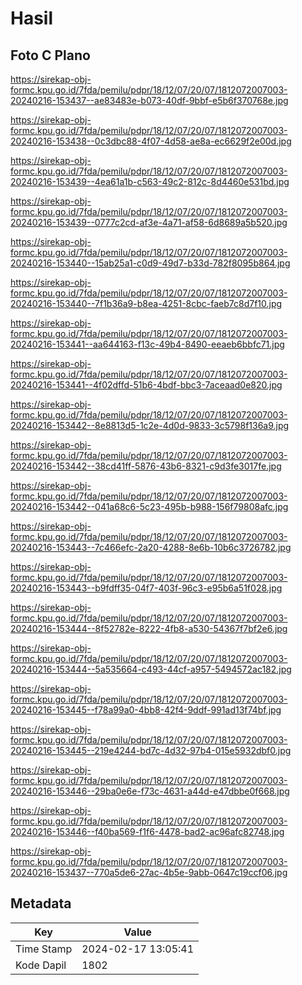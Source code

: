 # Hasil

## Foto C Plano

https://sirekap-obj-formc.kpu.go.id/7fda/pemilu/pdpr/18/12/07/20/07/1812072007003-20240216-153437--ae83483e-b073-40df-9bbf-e5b6f370768e.jpg

https://sirekap-obj-formc.kpu.go.id/7fda/pemilu/pdpr/18/12/07/20/07/1812072007003-20240216-153438--0c3dbc88-4f07-4d58-ae8a-ec6629f2e00d.jpg

https://sirekap-obj-formc.kpu.go.id/7fda/pemilu/pdpr/18/12/07/20/07/1812072007003-20240216-153439--4ea61a1b-c563-49c2-812c-8d4460e531bd.jpg

https://sirekap-obj-formc.kpu.go.id/7fda/pemilu/pdpr/18/12/07/20/07/1812072007003-20240216-153439--0777c2cd-af3e-4a71-af58-6d8689a5b520.jpg

https://sirekap-obj-formc.kpu.go.id/7fda/pemilu/pdpr/18/12/07/20/07/1812072007003-20240216-153440--15ab25a1-c0d9-49d7-b33d-782f8095b864.jpg

https://sirekap-obj-formc.kpu.go.id/7fda/pemilu/pdpr/18/12/07/20/07/1812072007003-20240216-153440--7f1b36a9-b8ea-4251-8cbc-faeb7c8d7f10.jpg

https://sirekap-obj-formc.kpu.go.id/7fda/pemilu/pdpr/18/12/07/20/07/1812072007003-20240216-153441--aa644163-f13c-49b4-8490-eeaeb6bbfc71.jpg

https://sirekap-obj-formc.kpu.go.id/7fda/pemilu/pdpr/18/12/07/20/07/1812072007003-20240216-153441--4f02dffd-51b6-4bdf-bbc3-7aceaad0e820.jpg

https://sirekap-obj-formc.kpu.go.id/7fda/pemilu/pdpr/18/12/07/20/07/1812072007003-20240216-153442--8e8813d5-1c2e-4d0d-9833-3c5798f136a9.jpg

https://sirekap-obj-formc.kpu.go.id/7fda/pemilu/pdpr/18/12/07/20/07/1812072007003-20240216-153442--38cd41ff-5876-43b6-8321-c9d3fe3017fe.jpg

https://sirekap-obj-formc.kpu.go.id/7fda/pemilu/pdpr/18/12/07/20/07/1812072007003-20240216-153442--041a68c6-5c23-495b-b988-156f79808afc.jpg

https://sirekap-obj-formc.kpu.go.id/7fda/pemilu/pdpr/18/12/07/20/07/1812072007003-20240216-153443--7c466efc-2a20-4288-8e6b-10b6c3726782.jpg

https://sirekap-obj-formc.kpu.go.id/7fda/pemilu/pdpr/18/12/07/20/07/1812072007003-20240216-153443--b9fdff35-04f7-403f-96c3-e95b6a51f028.jpg

https://sirekap-obj-formc.kpu.go.id/7fda/pemilu/pdpr/18/12/07/20/07/1812072007003-20240216-153444--8f52782e-8222-4fb8-a530-54367f7bf2e6.jpg

https://sirekap-obj-formc.kpu.go.id/7fda/pemilu/pdpr/18/12/07/20/07/1812072007003-20240216-153444--5a535664-c493-44cf-a957-5494572ac182.jpg

https://sirekap-obj-formc.kpu.go.id/7fda/pemilu/pdpr/18/12/07/20/07/1812072007003-20240216-153445--f78a99a0-4bb8-42f4-9ddf-991ad13f74bf.jpg

https://sirekap-obj-formc.kpu.go.id/7fda/pemilu/pdpr/18/12/07/20/07/1812072007003-20240216-153445--219e4244-bd7c-4d32-97b4-015e5932dbf0.jpg

https://sirekap-obj-formc.kpu.go.id/7fda/pemilu/pdpr/18/12/07/20/07/1812072007003-20240216-153446--29ba0e6e-f73c-4631-a44d-e47dbbe0f668.jpg

https://sirekap-obj-formc.kpu.go.id/7fda/pemilu/pdpr/18/12/07/20/07/1812072007003-20240216-153446--f40ba569-f1f6-4478-bad2-ac96afc82748.jpg

https://sirekap-obj-formc.kpu.go.id/7fda/pemilu/pdpr/18/12/07/20/07/1812072007003-20240216-153437--770a5de6-27ac-4b5e-9abb-0647c19ccf06.jpg


## Metadata

| Key        | Value               |
| ---------- | ------------------- |
| Time Stamp | 2024-02-17 13:05:41 |
| Kode Dapil | 1802                |



